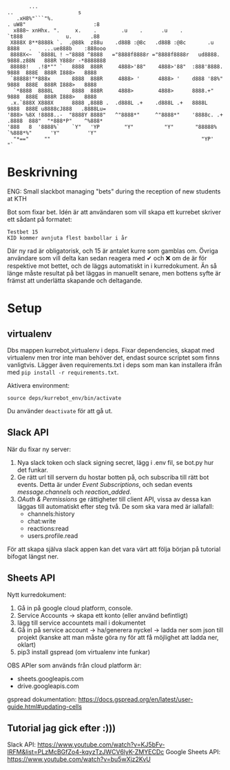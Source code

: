 ```
       ...                                                                   ..                     s    
   .xH8%"```"%.                                                        . uW8"                      :8    
  x888~ xnHhx. ".     x.    .        .u    .      .u    .              `t888              u.      .88    
 X888X 8**8888k `.  .@88k  z88u    .d88B :@8c   .d88B :@8c       .u     8888   .    ...ue888b    :888ooo 
 8888X<~  `8888L ! ~"8888 ^8888   ="8888f8888r ="8888f8888r   ud8888.   9888.z88N   888R Y888r -*8888888 
 88888!   .!8*"" `   8888  888R     4888>'88"    4888>'88"  :888'8888.  9888  888E  888R I888>   8888    
 `88888!"*888x       8888  888R     4888> '      4888> '    d888 '88%"  9888  888E  888R I888>   8888    
  `*8888  8888L      8888  888R     4888>        4888>      8888.+"     9888  888E  888R I888>   8888    
 .x.`888X X888X      8888 ,888B .  .d888L .+    .d888L .+   8888L       9888  888E u8888cJ888   .8888Lu= 
'888> %8X !8888..-  "8888Y 8888"   ^"8888*"     ^"8888*"    '8888c. .+ .8888  888"  "*888*P"    ^%888*   
'888   8  '8888%`    `Y"   'YP        "Y"          "Y"       "88888%    `%888*%"      'Y"         'Y"    
  "*=="     ""                                                 "YP'        "`                            
```                                                                                               
                                                                                                    
# Beskrivning

ENG: Small slackbot managing "bets" during the reception of new students at KTH

Bot som fixar bet. Idén är att användaren som vill skapa ett kurrebet skriver ett sådant på formatet:

```
Testbet 15
KID kommer avnjuta flest baxbollar i år
```

Där ny rad är obligatorisk, och 15 är antalet kurre som gamblas om. Övriga användare som vill delta kan sedan reagera med ✔ och ❌ om de är för respektive mot bettet, och de läggs automatiskt in i kurredokument. Än så länge måste resultat på bet läggas in manuellt senare, men bottens syfte är främst att underlätta skapande och deltagande.

# Setup

## virtualenv

Dbs mappen kurrebot_virtualenv i deps. Fixar dependencies, skapat med virtualenv men tror inte man behöver det, endast source scriptet som finns vanligtvis. Lägger även requirements.txt i deps som man kan installera ifrån med ```pip install -r requirements.txt```.

Aktivera environment:

``` source deps/kurrebot_env/bin/activate ```

Du använder ```deactivate``` för att gå ut.


## Slack API

När du fixar ny server:

1. Nya slack token och slack signing secret, lägg i .env fil, se bot.py hur det funkar.
2. Ge rätt url till servern du hostar botten på, och subscriba till rätt bot events. Detta är under *Event Subscriptions*, och sedan events *message.channels* och *reaction_added*.
3. *OAuth & Permissions* ge rättigheter till client API, vissa av dessa kan läggas till automatiskt efter steg två. De som ska vara med är iallafall:
    * channels:history
    * chat:write
    * reactions:read
    * users.profile.read

För att skapa själva slack appen kan det vara värt att följa början på tutorial bifogat längst ner.

## Sheets API

Nytt kurredokument:

1. Gå in på google cloud platform, console.
2. Service Accounts -> skapa ett konto (eller använd befintligt)
3. lägg till service accountets mail i dokumentet
4. Gå in på service account -> ha/generera nyckel -> ladda ner som json till projekt (kanske att man måste göra ny för att få möjlighet att ladda ner, oklart)
5. pip3 install gspread (om virtualenv inte funkar)

OBS APIer som används från cloud platform är:
* sheets.googleapis.com
* drive.googleapis.com

gspread dokumentation: https://docs.gspread.org/en/latest/user-guide.html#updating-cells 

## Tutorial jag gick efter :)))

Slack API: https://www.youtube.com/watch?v=KJ5bFv-IRFM&list=PLzMcBGfZo4-kqyzTzJWCV6lyK-ZMYECDc
Google Sheets API: https://www.youtube.com/watch?v=bu5wXjz2KvU
